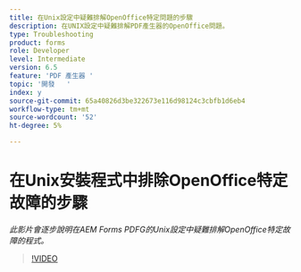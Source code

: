 ```yaml
---
title: 在Unix設定中疑難排解OpenOffice特定問題的步驟
description: 在UNIX設定中疑難排解PDF產生器的OpenOffice問題。
type: Troubleshooting
product: forms
role: Developer
level: Intermediate
version: 6.5
feature: 'PDF 產生器 '
topic: '開發   '
index: y
source-git-commit: 65a40826d3be322673e116d98124c3cbfb1d6eb4
workflow-type: tm+mt
source-wordcount: '52'
ht-degree: 5%

---
```



# 在Unix安裝程式中排除OpenOffice特定故障的步驟

*此影片會逐步說明在AEM Forms PDFG的Unix設定中疑難排解OpenOffice特定故障的程式。*

>[!VIDEO](https://video.tv.adobe.com/v/335551?quality=9&learn=on)

